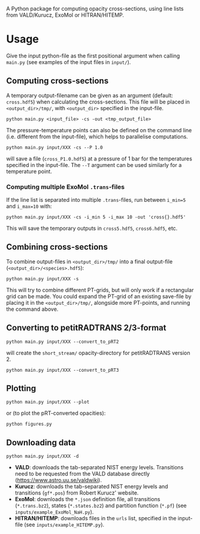 A Python package for computing opacity cross-sections, using line lists from VALD/Kurucz, ExoMol or HITRAN/HITEMP. 

# Usage
Give the input python-file as the first positional argument when calling `main.py` (see examples of the input files in `input/`).

## Computing cross-sections
A temporary output-filename can be given as an argument (default: `cross.hdf5`) when calculating the cross-sections. This file will be placed in `<output_dir>/tmp/`, with `<output_dir>` specified in the input-file. 
```
python main.py <input_file> -cs -out <tmp_output_file>
```
The pressure-temperature points can also be defined on the command line (i.e. different from the input-file), which helps to parallelise computations. 
```
python main.py input/XXX -cs --P 1.0
```
will save a file (`cross_P1.0.hdf5`) at a pressure of 1 bar for the temperatures specified in the input-file. The `--T` argument can be used similarly for a temperature point.

### Computing multiple ExoMol `.trans`-files
If the line list is separated into multiple `.trans`-files, run between `i_min=5` and `i_max=10` with:
```
python main.py input/XXX -cs -i_min 5 -i_max 10 -out 'cross{}.hdf5'
```
This will save the temporary outputs in `cross5.hdf5`, `cross6.hdf5`, etc. 


## Combining cross-sections
To combine output-files in `<output_dir>/tmp/` into a final output-file (`<output_dir>/<species>.hdf5`):
```
python main.py input/XXX -s
```
This will try to combine different PT-grids, but will only work if a rectangular grid can be made. You could expand the PT-grid of an existing save-file by placing it in the `<output_dir>/tmp/`, alongside more PT-points, and running the command above. 

## Converting to petitRADTRANS 2/3-format
```
python main.py input/XXX --convert_to_pRT2
```
will create the `short_stream/` opacity-directory for petitRADTRANS version 2. 
```
python main.py input/XXX --convert_to_pRT3
```

## Plotting
```
python main.py input/XXX --plot
```
or (to plot the pRT-converted opacities):
```
python figures.py
```

## Downloading data
```
python main.py input/XXX -d
```
- **VALD**: downloads the tab-separated NIST energy levels. Transitions need to be requested from the VALD database directly (https://www.astro.uu.se/valdwiki).
- **Kurucz**: downloads the tab-separated NIST energy levels and transitions (`gf*.pos`) from Robert Kurucz' website.
- **ExoMol**: downloads the `*.json` definition file, all transitions (`*.trans.bz2`), states (`*.states.bz2`) and partition function (`*.pf`) (see `inputs/example_ExoMol_NaH.py`).
- **HITRAN/HITEMP**: downloads files in the `urls` list, specified in the input-file (see `inputs/example_HITEMP.py`). 